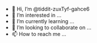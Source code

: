 - 👋 Hi, I’m @tiddit-zuxTyf-gahce6
- 👀 I’m interested in ...
- 🌱 I’m currently learning ...
- 💞️ I’m looking to collaborate on ...
- 📫 How to reach me ...

<!---
tiddit-zuxTyf-gahce6/tiddit-zuxTyf-gahce6 is a ✨ special ✨ repository because its `README.md` (this file) appears on your GitHub profile.
You can click the Preview link to take a look at your changes.
--->
